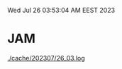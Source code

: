 Wed Jul 26 03:53:04 AM EEST 2023
# JAM
<a href='./cache/202307/26_03.log'>./cache/202307/26_03.log</a>
